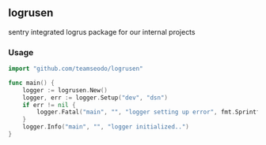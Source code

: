 ## logrusen

sentry integrated logrus package for our internal projects

### Usage

```go
import "github.com/teamseodo/logrusen"

func main() {
    logger := logrusen.New()
    logger, err := logger.Setup("dev", "dsn")
    if err != nil {
	    logger.Fatal("main", "", "logger setting up error", fmt.Sprintf("%s", err))
	}
    logger.Info("main", "", "logger initialized..")
}
```


